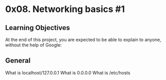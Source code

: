 # 0x08. Networking basics #1

## Learning Objectives

At the end of this project, you are expected to be able to explain to anyone, without the help of Google:

## General

What is localhost/127.0.0.1
What is 0.0.0.0
What is /etc/hosts
